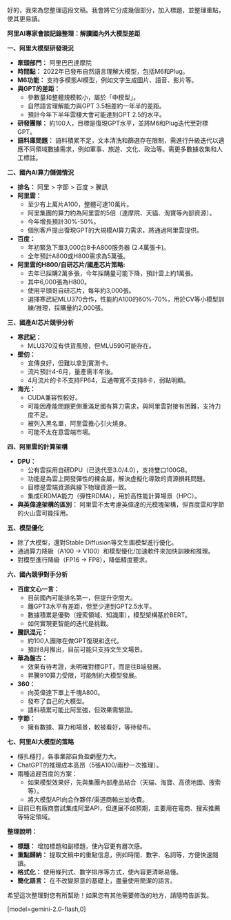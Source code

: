 好的，我來為您整理這段文稿。我會將它分成幾個部分，加入標題，並整理重點，使其更易讀。

**阿里AI專家會談記錄整理：解讀國內外大模型差距**

**一、阿里大模型研發現況**

*   **牽頭部門：** 阿里巴巴達摩院
*   **時間點：** 2022年已發布自然語言理解大模型，包括M6和Plug。
*   **M6功能：** 支持多模態AI模型，例如文字生成圖片、語音、影片等。
*   **與GPT的差距：**
    *   參數量和整體規模較小，屬於「中模型」。
    *   自然語言理解能力與GPT 3.5相差約一年半的差距。
    *   預計今年下半年雲棲大會可能達到GPT 2.5的水平。
*   **研發團隊：** 約100人，目標是復現GPT水平，並將M6和Plug迭代至對標GPT。
*   **語料庫問題：** 語料積累不足，文本清洗和篩選存在限制，需進行升級迭代以適應不同領域數據需求，例如軍事、旅遊、文化、政治等。需更多數據收集和人工標註。

**二、國內AI算力儲備情況**

*   **排名：** 阿里 > 字節 > 百度 > 騰訊
*   **阿里雲：**
    *   至少有上萬片A100，整體可達10萬片。
    *   阿里集團的算力約為阿里雲的5倍（達摩院、天貓、淘寶等內部資源）。
    *   今年增長預計30%-50%。
    *   個別客戶提出復現GPT的大規模AI算力需求，將通過阿里雲提供。
*   **百度：**
    *   年初緊急下單3,000台8卡A800服务器 (2.4萬張卡)。
    *   全年預計A800或H800需求為5萬張。
*   **阿里雲的H800/自研芯片/國產芯片策略:**
    *   去年已採購2萬多張，今年採購量可能下降，預計雲上約1萬張。
    *   其中6,000張為H800。
    *   使用平頭哥自研芯片，每年約3,000張。
    *   選擇寒武紀MLU370合作，性能約A100的60%-70%，用於CV等小模型訓練/推理，採購量約2,000張。

**三、國產AI芯片競爭分析**

*   **寒武紀：**
    *   MLU370沒有供貨風險，但MLU590可能存在。
*   **壁仞：**
    *   宣傳良好，但難以拿到實測卡。
    *   流片預計4-6月，量產需半年後。
    *   4月流片的卡不支持FP64，互通帶寬不支持8卡，弱點明顯。
*   **海光：**
    *   CUDA兼容性較好。
    *   可能因產能問題更側重滿足國有算力需求，與阿里雲對接有困難，支持力度不足。
    *   被列入黑名單，阿里雲擔心引火燒身。
    *   可能不太在意雲端市場。

**四、阿里雲的計算架構**

*   **DPU：**
    *   公有雲採用自研DPU（已迭代至3.0/4.0），支持雙口100GB。
    *   功能是為雲上開發彈性的裸金屬，解決虛擬化導致的資源損耗問題。
    *   目標是雲端資源與線下物理資源一致。
    *   集成ERDMA能力（彈性RDMA），用於高性能計算場景（HPC）。
*   **與英偉達架構的區別：** 阿里雲不太考慮英偉達的光模塊架構，但百度雲和字節的火山雲可能採用。

**五、模型優化**

*   除了大模型，還對Stable Diffusion等文生圖模型進行優化。
*   通過算力降級（A100 -> V100）和模型優化/加速軟件來加快訓練和推理。
*   對模型進行降級（FP16 -> FP8），降低精度要求。

**六、國內競爭對手分析**

*   **百度文心一言：**
    *   目前國內可能排名第一，但提升空間大。
    *   離GPT3水平有差距，但至少達到GPT2.5水平。
    *   數據積累是優勢（搜索領域、知識庫），模型架構基於BERT。
    *   如何實現更智能的迭代是挑戰。
*   **騰訊混元：**
    *   約100人團隊在做GPT復現和迭代。
    *   預計8月推出，目前可能只支持文生文場景。
*   **華為盤古：**
    *   效果有待考證，未明確對標GPT，而是往B端發展。
    *   昇騰910算力受限，可能制約大模型發展。
*   **360：**
    *   向英偉達下單上千塊A800。
    *   發布了自己的大模型。
    *   語料積累可能比阿里強，但效果需驗證。
*   **字節：**
    *   擁有數據、算力和場景，較被看好，等待發布。

**七、阿里AI大模型的策略**

*   穩扎穩打，各事業部自負盈虧壓力大。
*   ChatGPT的推理成本高昂（5張A100/兩秒一次推理）。
*   兩種追趕百度的方案：
    *   如果模型效果好，先與集團內部產品結合（天貓、淘寶、高德地圖、搜索等）。
    *   將大模型API向合作夥伴/渠道商輸出並收費。
*   目前已有廠商嘗試集成阿里API，但進展不如預期，主要用在電商、搜索推薦等特定領域。

**整理說明：**

*   **標題：** 增加標題和副標題，使內容更有層次感。
*   **重點歸納：** 提取文稿中的重點信息，例如時間、數字、名詞等，方便快速閱讀。
*   **格式化：** 使用條列式、數字排序等方式，使內容更清晰易懂。
*   **簡化語言：** 在不改變原意的基礎上，盡量使用簡潔的語言。

希望這次整理對您有所幫助！如果您有其他需要修改的地方，請隨時告訴我。

[model=gemini-2.0-flash,0]
